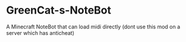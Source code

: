 # GreenCat-s-NoteBot
A Minecraft NoteBot that can load midi directly (dont use this mod on a server which has anticheat)
